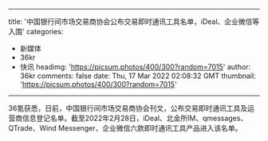 
---
title: '中国银行间市场交易商协会公布交易即时通讯工具名单，iDeal、企业微信等入围'
categories: 
 - 新媒体
 - 36kr
 - 快讯
headimg: 'https://picsum.photos/400/300?random=7015'
author: 36kr
comments: false
date: Thu, 17 Mar 2022 02:08:32 GMT
thumbnail: 'https://picsum.photos/400/300?random=7015'
---

<div>   
36氪获悉，日前，中国银行间市场交易商协会刊文，公布交易即时通讯工具及运营商信息登记名单。截至2022年2月28日，iDeal、北金所IM、qmessages、QTrade、Wind Messenger、企业微信六款即时通讯工具产品进入该名单。  
</div>
            